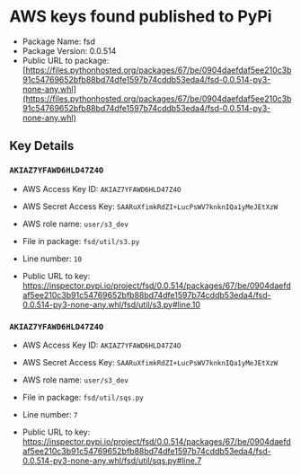 # AWS keys found published to PyPi

* Package Name: fsd
* Package Version: 0.0.514
* Public URL to package: [https://files.pythonhosted.org/packages/67/be/0904daefdaf5ee210c3b91c54769652bfb88bd74dfe1597b74cddb53eda4/fsd-0.0.514-py3-none-any.whl](https://files.pythonhosted.org/packages/67/be/0904daefdaf5ee210c3b91c54769652bfb88bd74dfe1597b74cddb53eda4/fsd-0.0.514-py3-none-any.whl)

## Key Details

### `AKIAZ7YFAWD6HLD47Z4O`

* AWS Access Key ID: `AKIAZ7YFAWD6HLD47Z4O`
* AWS Secret Access Key: `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` 
* AWS role name: `user/s3_dev`
* File in package: `fsd/util/s3.py`
* Line number: `10`

* Public URL to key: https://inspector.pypi.io/project/fsd/0.0.514/packages/67/be/0904daefdaf5ee210c3b91c54769652bfb88bd74dfe1597b74cddb53eda4/fsd-0.0.514-py3-none-any.whl/fsd/util/s3.py#line.10



### `AKIAZ7YFAWD6HLD47Z4O`

* AWS Access Key ID: `AKIAZ7YFAWD6HLD47Z4O`
* AWS Secret Access Key: `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` 
* AWS role name: `user/s3_dev`
* File in package: `fsd/util/sqs.py`
* Line number: `7`

* Public URL to key: https://inspector.pypi.io/project/fsd/0.0.514/packages/67/be/0904daefdaf5ee210c3b91c54769652bfb88bd74dfe1597b74cddb53eda4/fsd-0.0.514-py3-none-any.whl/fsd/util/sqs.py#line.7


